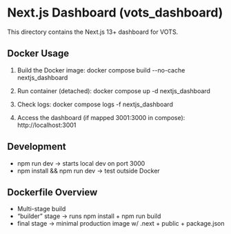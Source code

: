 # Next.js Dashboard (vots_dashboard)

This directory contains the Next.js 13+ dashboard for VOTS.

## Docker Usage

1. Build the Docker image:
   docker compose build --no-cache nextjs_dashboard

2. Run container (detached):
   docker compose up -d nextjs_dashboard

3. Check logs:
   docker compose logs -f nextjs_dashboard

4. Access the dashboard (if mapped 3001:3000 in compose):
   http://localhost:3001

## Development

- npm run dev → starts local dev on port 3000
- npm install && npm run dev → test outside Docker

## Dockerfile Overview
- Multi-stage build
- “builder” stage → runs npm install + npm run build
- final stage → minimal production image w/ .next + public + package.json
